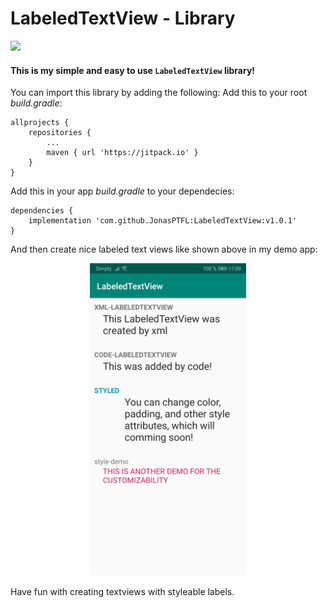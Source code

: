 # LabeledTextView - Library


[![](https://jitpack.io/v/JonasPTFL/LabeledTextView.svg)](https://jitpack.io/#JonasPTFL/LabeledTextView)

#### This is my simple and easy to use  `LabeledTextView` library!


You can import this library by adding the following:
Add this to your root _build.gradle_:
```
allprojects {
    repositories {
        ...
        maven { url 'https://jitpack.io' }
    }
}
```
Add this in your app _build.gradle_ to your dependecies:
```
dependencies {
    implementation 'com.github.JonasPTFL:LabeledTextView:v1.0.1'
}
```

And then create nice labeled text views like shown above in my demo app:
<p align="center">
  <img src="https://github.com/JonasPTFL/LabeledTextView/blob/master/screenshots/demo_scrrenshot.jpg?raw=true" height="500" title="demo-app-screenshot">
</p>

Have fun with creating textviews with styleable labels.
